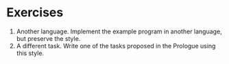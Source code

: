# Exercises

1. Another language. Implement the example program in another language, but preserve the style.
2. A different task. Write one of the tasks proposed in the Prologue using this style.
